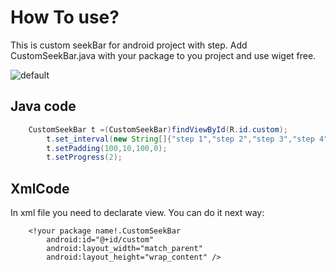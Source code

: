 
# How To use?

This is custom seekBar for android project with step. Add CustomSeekBar.java with your package to you project and use wiget free.

![default](https://cloud.githubusercontent.com/assets/13554528/21932841/69d04fb8-d9c4-11e6-92f1-0b3418b6ba97.PNG)


## Java code
```java
    CustomSeekBar t =(CustomSeekBar)findViewById(R.id.custom);
		t.set_interval(new String[]{"step 1","step 2","step 3","step 4","step 5"});
		t.setPadding(100,10,100,0);
		t.setProgress(2);
```
## XmlCode
In xml file you need to declarate view. You can do it next way:

```
	<!your package name!.CustomSeekBar
		android:id="@+id/custom"
		android:layout_width="match_parent"
		android:layout_height="wrap_content" />
```
